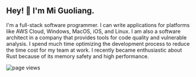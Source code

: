 Hey! 👋 I'm Mi Guoliang.
---

I'm a full-stack software programmer. I can write applications for platforms like AWS Cloud, Windows, MacOS, iOS, and Linux. I am also a software architect in a company that provides tools for code quality and vulnerable analysis. I spend much time optimizing the development process to reduce the time cost for my team at work. I recently became enthusiastic about Rust because of its memory safety and high performance. 

<img src="https://komarev.com/ghpvc/?username=miguoliang" alt="page views" />
